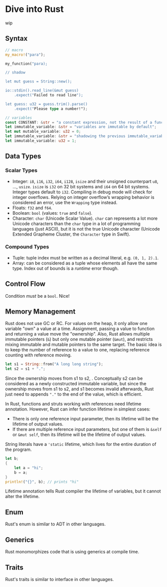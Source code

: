 # Dive into Rust

wip

## Syntax

```rust
// macro
my_macro!("para");

my_function("para);

// shadow

let mut guess = String::new();

io::stdin().read_line(&mut guess)
    .expect("Failed to read line");

let guess: u32 = guess.trim().parse()
    .expect("Please type a number!");

// variables
const CONSTANT: &str = "a constant expression, not the result of a function call computed at runtime";
let immutable_variable: &str = "variables are immutable by default";
let mut mutable_variable: u32 = 0;
let immutable_variable: &str = "shadowing the previous immutable_variable, which is bad";
let immutable_variable: u32 = 1;
```

## Data Types

### Scalar Types

- Integer: `i8`, `i16`, `i32`, `i64`, `i128`, `isize` and their unsigned counterpart `u8`, ..., `usize`. `isize` is `i32` on 32 bit systems and `i64` on 64 bit systems. Integer types default to `i32`. Compiling in debug mode will check for integer overflows. Relying on integer overflow’s wrapping behavior is considered an error, use the `Wrapping` type instead.
- Floats: `f32` and `f64`.
- Boolean: `bool` (values: `true` and `false`).
- Character: `char` (Unicode Scalar Value). `char` can represents a lot more Unicode characters than the `char` type in a lot of programming languages (just ASCII), but it is not the true Unicode character (Unicode Extended Grapheme Cluster, the `Character` type in Swift).

### Compound Types

- Tuple: tuple index must be written as a decimal literal, e.g. `(0, 1, 2).1`.
- Array: can be considered as a tuple whose elements all have the same type. Index out of bounds is a *runtime* error though.

## Control Flow

Condition *must* be a `bool`.
Nice!

## Memory Management

Rust does not use GC or RC.
For values on the heap, it only allow one variable "own" a value at a time.
Assignment, passing a value to function and returning a value move the "ownership".
Also, Rust allows multiple immutable pointers (`&`) but only one mutable pointer (`&mut`),
and restricts mixing immutable and mutable pointers to the same target.
The basic idea is to keep the number of reference to a value to one,
replacing reference counting with reference moving.

```rust
let s1 = String::from("A long long string");
let s2 = s1 + ".";
```

Since the ownership moves from s1 to s2, .
Conceptually s2 can be considered as a newly constructed immutable variable,
but since the ownership moves from s1 to s2, and s1 becomes invalid afterwards,
Rust just need to appends `"."` to the end of the value, which is efficient.

In Rust, functions and struts working with references need lifetime annotation.
However, Rust can infer function lifetime in simplest cases:

- There is only one reference input parameter, then its lifetime will be the lifetime of output values.
- If there are multiple reference input parameters, but one of them is `&self` or `&mut self`, then its lifetime will be the lifetime of output values.

String literals have a `'static` lifetime, which lives for the entire duration of the program.

```rust
let b;
{
    let a = "hi";
    b = a;
}
println!("{}", b); // prints "hi"
```

Lifetime annotation tells Rust compiler the lifetime of variables,
but it cannot alter the lifetime.

## Enum

Rust's enum is similar to ADT in other languages.

## Generics

Rust monomorphizes code that is using generics at compile time.

## Traits

Rust's traits is similar to interface in other languages.


